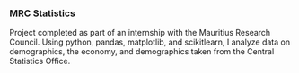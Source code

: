 ### MRC Statistics

Project completed as part of an internship with the Mauritius Research Council. Using python, pandas, matplotlib, and scikitlearn, I analyze data on demographics, the economy, and demographics taken from the Central Statistics Office.

